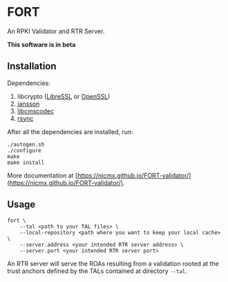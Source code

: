 # FORT

An RPKI Validator and RTR Server.

**This software is in beta**

## Installation

Dependencies:

1. libcrypto ([LibreSSL](http://www.libressl.org/) or [OpenSSL](https://www.openssl.org/))
1. [jansson](https://github.com/akheron/jansson)
3. [libcmscodec](https://github.com/ydahhrk/libcmscodec)
4. [rsync](http://rsync.samba.org/)

After all the dependencies are installed, run:

```
./autogen.sh
./configure
make
make install
```

More documentation at [https://nicmx.github.io/FORT-validator/](https://nicmx.github.io/FORT-validator/).

## Usage

```
fort \
	--tal <path to your TAL files> \
	--local-repository <path where you want to keep your local cache> \
	--server.address <your intended RTR server address> \
	--server.port <your intended RTR server port>
```

An RTR server will serve the ROAs resulting from a validation rooted at the trust anchors defined by the TALs contained at directory `--tal`.
